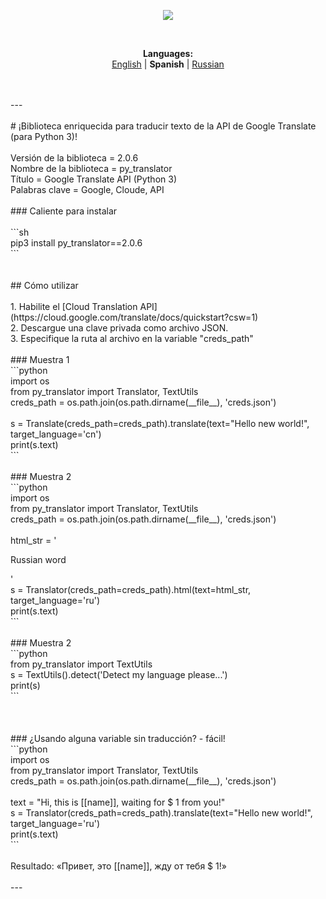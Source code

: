 <p align="center"><img src="https://github.com/markolofsen/py_translator//blob/master/.banners/banner_es.png?raw=1" /></p><br /><p align="center"><b>Languages:</b><br /><a href="https://github.com/markolofsen/py_translator/blob/master/README.md">English</a> | <b>Spanish</b> | <a href="https://github.com/markolofsen/py_translator/blob/master/README_ru.md">Russian</a></p><br /><br />---<br /><br /># ¡Biblioteca enriquecida para traducir texto de la API de Google Translate (para Python 3)!<br /><br />Versión de la biblioteca = 2.0.6<br />Nombre de la biblioteca = py_translator<br />Título = Google Translate API (Python 3)<br />Palabras clave = Google, Cloude, API<br /><br />### Caliente para instalar<br /><br />```sh<br />pip3 install py_translator==2.0.6<br />```<br /><br /><br />## Cómo utilizar<br /><br />1. Habilite el [Cloud Translation API] (https://cloud.google.com/translate/docs/quickstart?csw=1)<br />2. Descargue una clave privada como archivo JSON.<br />3. Especifique la ruta al archivo en la variable &quot;creds_path&quot;<br /><br />### Muestra 1<br />```python<br />import os<br />from py_translator import Translator, TextUtils<br />creds_path = os.path.join(os.path.dirname(__file__), 'creds.json')<br /><br />s = Translate(creds_path=creds_path).translate(text="Hello new world!", target_language='cn')<br />print(s.text)<br />```<br /><br />### Muestra 2<br />```python<br />import os<br />from py_translator import Translator, TextUtils<br />creds_path = os.path.join(os.path.dirname(__file__), 'creds.json')<br /><br />html_str = '<p>Russian word</p>'<br />s = Translator(creds_path=creds_path).html(text=html_str, target_language='ru')<br />print(s.text)<br />```<br /><br />### Muestra 2<br />```python<br />from py_translator import TextUtils<br />s = TextUtils().detect('Detect my language please...')<br />print(s)<br />```<br /><br /><br /><br />### ¿Usando alguna variable sin traducción? - fácil!<br />```python<br />import os<br />from py_translator import Translator, TextUtils<br />creds_path = os.path.join(os.path.dirname(__file__), 'creds.json')<br /><br />text = "Hi, this is [[name]], waiting for $ 1 from you!"<br />s = Translator(creds_path=creds_path).translate(text="Hello new world!", target_language='ru')<br />print(s.text)<br />```<br /><br />Resultado: «Привет, это [[name]], жду от тебя $ 1!»<br /><br />---<br /><br />